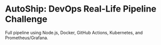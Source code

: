 # AutoShip: DevOps Real-Life Pipeline Challenge

Full pipeline using Node.js, Docker, GitHub Actions, Kubernetes, and Prometheus/Grafana.
